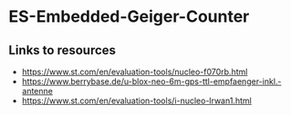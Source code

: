 # ES-Embedded-Geiger-Counter

## Links to resources
- https://www.st.com/en/evaluation-tools/nucleo-f070rb.html
- https://www.berrybase.de/u-blox-neo-6m-gps-ttl-empfaenger-inkl.-antenne
- https://www.st.com/en/evaluation-tools/i-nucleo-lrwan1.html

